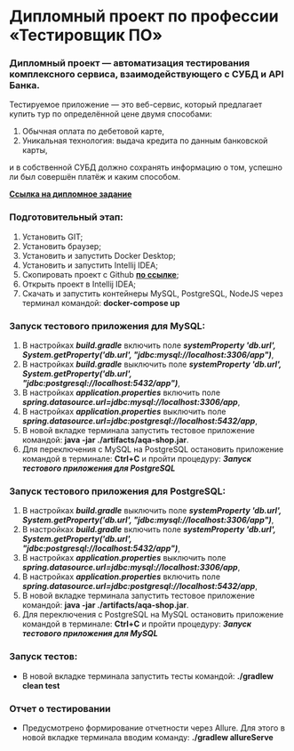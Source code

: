 # Дипломный проект по профессии «Тестировщик ПО»

### Дипломный проект — автоматизация тестирования комплексного сервиса, взаимодействующего с СУБД и API Банка.
Тестируемое приложение — это веб-сервис, который предлагает купить тур по определённой цене двумя способами:
1. Обычная оплата по дебетовой карте,
2. Уникальная технология: выдача кредита по данным банковской карты,

и в собственной СУБД должно сохранять информацию о том, успешно ли был совершён платёж и каким способом.

**[Ссылка на дипломное задание](https://github.com/netology-code/qa-diploma)**

### Подготовительный этап:
1. Установить GIT;
2. Установить браузер;
3. Установить и запустить Docker Desktop;
4. Установить и запустить Intellij IDEA;
5. Скопировать проект с Github **[по ссылке](https://github.com/Renat2287/diplomQA/tree/main)**;
6. Открыть проект в Intellij IDEA;
7. Скачать и запустить контейнеры MySQL, PostgreSQL, NodeJS через терминал командой: **docker-compose up**

### Запуск тестового приложения для MySQL:
1. В настройках ***build.gradle*** включить поле ***systemProperty 'db.url', System.getProperty('db.url', "jdbc:mysql://localhost:3306/app")***,
2. В настройках ***build.gradle*** выключить поле ***systemProperty 'db.url', System.getProperty('db.url', "jdbc:postgresql://localhost:5432/app")***,
3. В настройках ***application.properties*** включить поле ***spring.datasource.url=jdbc:mysql://localhost:3306/app***,
4. В настройках ***application.properties*** выключить поле ***spring.datasource.url=jdbc:postgresql://localhost:5432/app***,
5. В новой вкладке терминала запустить тестовое приложение командой: **java -jar ./artifacts/aqa-shop.jar**.
6. Для переключения с MySQL на PostgreSQL остановить приложение командой в терминале: **Ctrl+C** и пройти процедуру: ***Запуск тестового приложения для PostgreSQL***

### Запуск тестового приложения для PostgreSQL:
1. В настройках ***build.gradle*** выключить поле ***systemProperty 'db.url', System.getProperty('db.url', "jdbc:mysql://localhost:3306/app")***,
2. В настройках ***build.gradle*** включить поле ***systemProperty 'db.url', System.getProperty('db.url', "jdbc:postgresql://localhost:5432/app")***,
3. В настройках ***application.properties*** выключить поле ***spring.datasource.url=jdbc:mysql://localhost:3306/app***,
4. В настройках ***application.properties*** включить поле ***spring.datasource.url=jdbc:postgresql://localhost:5432/app***,
5. В новой вкладке терминала запустить тестовое приложение командой: **java -jar ./artifacts/aqa-shop.jar**.
6. Для переключения с PostgreSQL на MySQL остановить приложение командой в терминале: **Ctrl+C** и пройти процедуру: ***Запуск тестового приложения для MySQL***

### Запуск тестов:
* В новой вкладке терминала запустить тесты командой: **./gradlew clean test**

### Отчет о тестировании
* Предусмотрено формирование отчетности через Allure. Для этого в новой вкладке терминала вводим команду: **./gradlew allureServe**